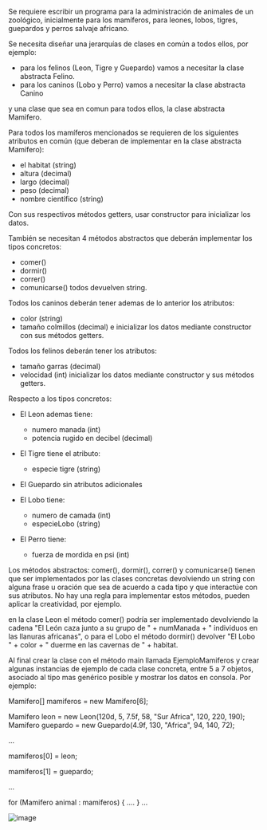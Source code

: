 Se requiere escribir un programa para la administración de animales de un zoológico, inicialmente para los mamíferos, para leones, lobos, tigres, guepardos y perros salvaje africano.

Se necesita diseñar una jerarquías de clases en común a todos ellos, por ejemplo:
- para los felinos (Leon, Tigre y Guepardo) vamos a necesitar la clase abstracta Felino.
- para los caninos (Lobo y Perro) vamos a necesitar la clase abstracta Canino

y una clase que sea en comun para todos ellos, la clase abstracta Mamifero.

Para todos los mamíferos mencionados se requieren de los siguientes atributos en común (que deberan de implementar en la clase abstracta Mamifero): 
- el habitat (string)
- altura (decimal)
- largo (decimal)
- peso (decimal)
- nombre científico (string)

Con sus respectivos métodos getters, usar constructor para inicializar los datos.

También se necesitan 4 métodos abstractos que deberán implementar los tipos concretos:
- comer()
- dormir()
- correr()
- comunicarse()
todos devuelven string.

Todos los caninos deberán tener ademas de lo anterior los atributos: 
- color (string)
- tamaño colmillos (decimal)
e inicializar los datos mediante constructor con sus métodos getters.

Todos los felinos deberán tener los atributos: 
- tamaño garras (decimal)
- velocidad (int)
inicializar los datos mediante constructor y sus métodos getters.

Respecto a los tipos concretos:

- El Leon ademas tiene:
  * numero manada (int)
  * potencia rugido en decibel (decimal)

- El Tigre tiene el atributo:
  * especie tigre (string)

- El Guepardo sin atributos adicionales

- El Lobo tiene:
  * numero de camada (int)
  * especieLobo (string)

- El Perro tiene:
  * fuerza de mordida en psi (int)

Los métodos abstractos:
  comer(), dormir(), correr() y comunicarse() 
tienen que ser implementados por las clases concretas devolviendo un string con alguna frase u oración que sea de acuerdo a cada tipo y que interactúe con sus atributos. No hay una regla para implementar estos métodos, pueden aplicar la creatividad, por ejemplo.

en la clase Leon el método comer() podría ser implementado devolviendo la cadena "El León caza junto a su grupo de " + numManada + " individuos en las llanuras africanas", o para el Lobo el método dormir() devolver "El Lobo " + color + " duerme en las cavernas de " + habitat.

Al final crear la clase con el método main llamada EjemploMamiferos y crear algunas instancias de ejemplo de cada clase concreta, entre 5 a 7 objetos, asociado al tipo mas genérico posible y mostrar los datos en consola. Por ejemplo:

Mamifero[] mamiferos = new Mamifero[6];
 
Mamifero leon = new Leon(120d, 5, 7.5f, 58, "Sur Africa", 120, 220, 190);
Mamifero guepardo = new Guepardo(4.9f, 130, "Africa", 94, 140, 72);

...

mamiferos[0] = leon;

mamiferos[1] = guepardo;

...
 
for (Mamifero animal : mamiferos) {
    ....
}
...


![image](https://github.com/CCrisstian/TAREA_Zoo_Clases_ABSTRACTAS/assets/111469216/2c175ece-5bd7-45ed-8086-f0891c392f9e)
